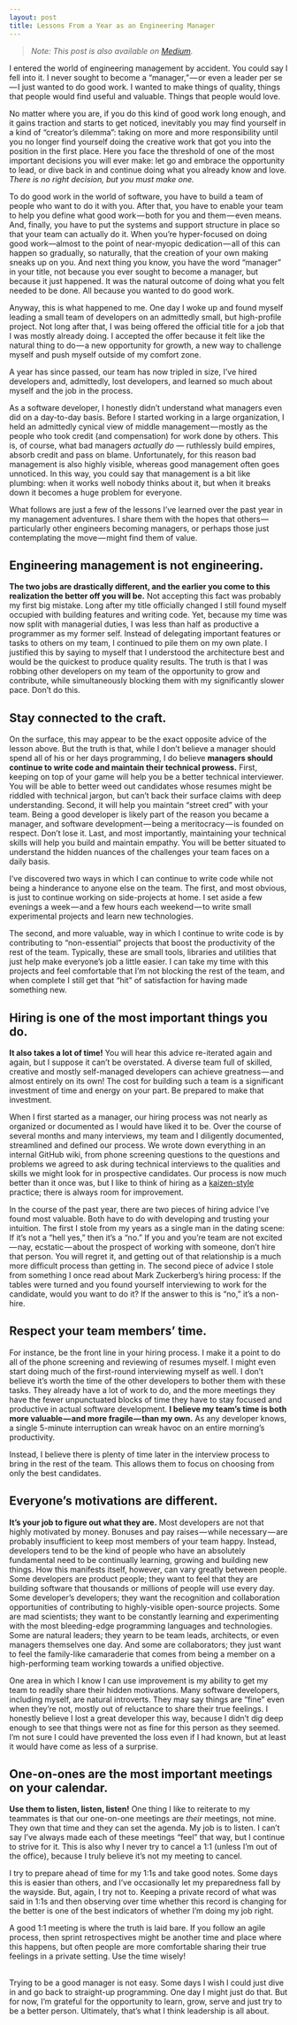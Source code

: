 ```yaml
---
layout: post
title: Lessons From a Year as an Engineering Manager
---
```

<blockquote><p><em>Note: This post is also available on <a href="https://medium.com/@svoisen/lessons-from-a-year-as-an-engineering-manager-871df4a762f">Medium</a>.</em></p></blockquote>

<p>I entered the world of engineering management by accident. You could say I fell into it. I never sought to become a “manager,” — or even a leader per se — I just wanted to do good work. I wanted to make things of quality, things that people would find useful and valuable. Things that people would love.</p>

<p>No matter where you are, if you do this kind of good work long enough, and it gains traction and starts to get noticed, inevitably you may find yourself in a kind of “creator’s dilemma”: taking on more and more responsibility until you no longer find yourself doing the creative work that got you into the position in the first place. Here you face the threshold of one of the most important decisions you will ever make: let go and embrace the opportunity to lead, or dive back in and continue doing what you already know and love. <em>There is no right decision, but you must make one.</em></p>

<p>To do good work in the world of software, you have to build a team of people who want to do it with you. After that, you have to enable your team to help you define what good work — both for you and them — even means. And, finally, you have to put the systems and support structure in place so that your team can actually do it. When you’re hyper-focused on doing good work—almost to the point of near-myopic dedication — all of this can happen so gradually, so naturally, that the creation of your own making sneaks up on you. And next thing you know, you have the word “manager” in your title, not because you ever sought to become a manager, but because it just happened. It was the natural outcome of doing what you felt needed to be done. All because you wanted to do good work.</p>

<p>Anyway, this is what happened to me. One day I woke up and found myself leading a small team of developers on an admittedly small, but high-profile project. Not long after that, I was being offered the official title for a job that I was mostly already doing. I accepted the offer because it felt like the natural thing to do — a new opportunity for growth, a new way to challenge myself and push myself outside of my comfort zone.</p>

<p>A year has since passed, our team has now tripled in size, I’ve hired developers and, admittedly, lost developers, and learned so much about myself and the job in the process.</p>

<p>As a software developer, I honestly didn’t understand what managers even did on a day-to-day basis. Before I started working in a large organization, I held an admittedly cynical view of middle management — mostly as the people who took credit (and compensation) for work done by others. This is, of course, what bad managers <em>actually do</em> — ruthlessly build empires, absorb credit and pass on blame. Unfortunately, for this reason bad management is also highly visible, whereas good management often goes unnoticed. In this way, you could say that management is a bit like plumbing: when it works well nobody thinks about it, but when it breaks down it becomes a huge problem for everyone.</p>

<p>What follows are just a few of the lessons I’ve learned over the past year in my management adventures. I share them with the hopes that others — particularly other engineers becoming managers, or perhaps those just contemplating the move — might find them of value.</p>

<h2>Engineering management is not engineering.</h2>

<p><strong>The two jobs are drastically different, and the earlier you come to this realization the better off you will be.</strong> Not accepting this fact was probably my first big mistake. Long after my title officially changed I still found myself occupied with building features and writing code. Yet, because my time was now split with managerial duties, I was less than half as productive a programmer as my former self. Instead of delegating important features or tasks to others on my team, I continued to pile them on my own plate. I justified this by saying to myself that I understood the architecture best and would be the quickest to produce quality results. The truth is that I was robbing other developers on my team of the opportunity to grow and contribute, while simultaneously blocking them with my significantly slower pace. Don’t do this.</p>

<h2>Stay connected to the craft. </h2>

<p>On the surface, this may appear to be the exact opposite advice of the lesson above. But the truth is that, while I don’t believe a manager should spend all of his or her days programming, I do believe <strong>managers should continue to write code and maintain their technical prowess.</strong> First, keeping on top of your game will help you be a better technical interviewer. You will be able to better weed out candidates whose resumes might be riddled with technical jargon, but can’t back their surface claims with deep understanding. Second, it will help you maintain “street cred” with your team. Being a good developer is likely part of the reason you became a manager, and software development — being a meritocracy — is founded on respect. Don’t lose it. Last, and most importantly, maintaining your technical skills will help you build and maintain empathy. You will be better situated to understand the hidden nuances of the challenges your team faces on a daily basis.</p>

<p>I’ve discovered two ways in which I can continue to write code while not being a hinderance to anyone else on the team. The first, and most obvious, is just to continue working on side-projects at home. I set aside a few evenings a week — and a few hours each weekend — to write small experimental projects and learn new technologies.</p>

<p>The second, and more valuable, way in which I continue to write code is by contributing to “non-essential” projects that boost the productivity of the rest of the team. Typically, these are small tools, libraries and utilities that just help make everyone’s job a little easier. I can take my time with this projects and feel comfortable that I’m not blocking the rest of the team, and when complete I still get that “hit” of satisfaction for having made something new.</p>

<h2>Hiring is one of the most important things you do.</h2>

<p><strong>It also takes a lot of time!</strong> You will hear this advice re-iterated again and again, but I suppose it can’t be overstated. A diverse team full of skilled, creative and mostly self-managed developers can achieve greatness — and almost entirely on its own! The cost for building such a team is a significant investment of time and energy on your part. Be prepared to make that investment.</p>

<p>When I first started as a manager, our hiring process was not nearly as organized or documented as I would have liked it to be. Over the course of several months and many interviews, my team and I diligently documented, streamlined and defined our process. We wrote down everything in an internal GitHub wiki, from phone screening questions to the questions and problems we agreed to ask during technical interviews to the qualities and skills we might look for in prospective candidates. Our process is now much better than it once was, but I like to think of hiring as a <a href="https://en.wikipedia.org/wiki/Kaizen">kaizen-style</a> practice; there is always room for improvement.</p>

<p>In the course of the past year, there are two pieces of hiring advice I’ve found most valuable. Both have to do with developing and trusting your intuition. The first I stole from my years as a single man in the dating scene: If it’s not a “hell yes,” then it’s a “no.” If you and you’re team are not excited — nay, ecstatic — about the prospect of working with someone, don’t hire that person. You will regret it, and getting out of that relationship is a much more difficult process than getting in. The second piece of advice I stole from something I once read about Mark Zuckerberg’s hiring process: If the tables were turned and you found yourself interviewing to work for the candidate, would you want to do it? If the answer to this is “no,” it’s a non-hire.</p>

<h2>Respect your team members’ time. </h2>

<p>For instance, be the front line in your hiring process. I make it a point to do all of the phone screening and reviewing of resumes myself. I might even start doing much of the first-round interviewing myself as well. I don’t believe it’s worth the time of the other developers to bother them with these tasks. They already have a lot of work to do, and the more meetings they have the fewer unpunctuated blocks of time they have to stay focused and productive in actual software development. <strong>I believe my team’s time is both more valuable — and more fragile — than my own.</strong> As any developer knows, a single 5-minute interruption can wreak havoc on an entire morning’s productivity.</p>

<p>Instead, I believe there is plenty of time later in the interview process to bring in the rest of the team. This allows them to focus on choosing from only the best candidates.</p>

<h2>Everyone’s motivations are different. </h2>

<p><strong>It’s your job to figure out what they are.</strong> Most developers are not that highly motivated by money. Bonuses and pay raises — while necessary — are probably insufficient to keep most members of your team happy. Instead, developers tend to be the kind of people who have an absolutely fundamental need to be continually learning, growing and building new things. How this manifests itself, however, can vary greatly between people. Some developers are product people; they want to feel that they are building software that thousands or millions of people will use every day. Some developer’s developers; they want the recognition and collaboration opportunities of contributing to highly-visible open-source projects. Some are mad scientists; they want to be constantly learning and experimenting with the most bleeding-edge programming languages and technologies. Some are natural leaders; they yearn to be team leads, architects, or even managers themselves one day. And some are collaborators; they just want to feel the family-like camaraderie that comes from being a member on a high-performing team working towards a unified objective.</p>

<p>One area in which I know I can use improvement is my ability to get my team to readily share their hidden motivations. Many software developers, including myself, are natural introverts. They may say things are “fine” even when they’re not, mostly out of reluctance to share their true feelings. I honestly believe I lost a great developer this way, because I didn’t dig deep enough to see that things were not as fine for this person as they seemed. I’m not sure I could have prevented the loss even if I had known, but at least it would have come as less of a surprise.</p>

<h2>One-on-ones are the most important meetings on your calendar. </h2>

<p><strong>Use them to listen, listen, listen!</strong> One thing I like to reiterate to my teammates is that our one-on-one meetings are <em>their</em> meetings, not mine. They own that time and they can set the agenda. My job is to listen. I can’t say I’ve always made each of these meetings “feel” that way, but I continue to strive for it. This is also why I never try to cancel a 1:1 (unless I’m out of the office), because I truly believe it’s not my meeting to cancel.</p>

<p>I try to prepare ahead of time for my 1:1s and take good notes. Some days this is easier than others, and I’ve occasionally let my preparedness fall by the wayside. But, again, I try not to. Keeping a private record of what was said in 1:1s and then observing over time whether this record is changing for the better is one of the best indicators of whether I’m doing my job right.</p>

<p>A good 1:1 meeting is where the truth is laid bare. If you follow an agile process, then sprint retrospectives might be another time and place where this happens, but often people are more comfortable sharing their true feelings in a private setting. Use the time wisely!</p>

<p><br />
Trying to be a good manager is not easy. Some days I wish I could just dive in and go back to straight-up programming. One day I might just do that. But for now, I’m grateful for the opportunity to learn, grow, serve and just try to be a better person. Ultimately, that’s what I think leadership is all about.</p>